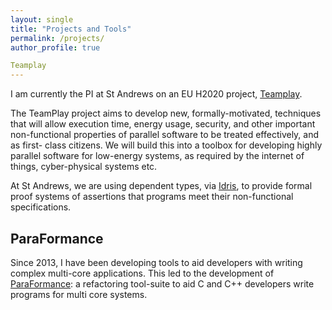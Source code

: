```yaml
---
layout: single
title: "Projects and Tools"
permalink: /projects/
author_profile: true

Teamplay
---
```

I am currently the PI at St Andrews on an EU H2020 project, [Teamplay](https://www.teamplay-h2020.eu/).  

The TeamPlay project aims to develop new, formally-motivated, techniques that will allow execution time, energy usage, security, and other important non-functional properties of parallel software to be treated effectively, and as first- class citizens. We will build this into a toolbox for developing highly parallel software for low-energy systems, as required by the internet of things, cyber-physical systems etc.

At St Andrews, we are using dependent types, via [Idris](https://www.idris-lang.org/), to provide formal proof systems of assertions that programs meet their non-functional specifications. 

ParaFormance
-----
Since 2013, I have been developing tools to aid developers with writing complex multi-core applications. This led to the development of [ParaFormance](http://www.paraformance.com/): a refactoring tool-suite to aid C and C++ developers write programs for multi core systems.
